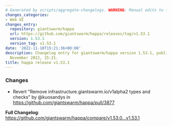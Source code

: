 ```yaml
---
# Generated by scripts/aggregate-changelogs. WARNING: Manual edits to this files will be overwritten.
changes_categories:
- Web UI
changes_entry:
  repository: giantswarm/happa
  url: https://github.com/giantswarm/happa/releases/tag/v1.53.1
  version: 1.53.1
  version_tag: v1.53.1
date: '2022-11-10T15:21:36+00:00'
description: Changelog entry for giantswarm/happa version 1.53.1, published on 10
  November 2022, 15:21.
title: happa release v1.53.1
---
```


<!-- Release notes generated using configuration in .github/release.yml at main -->

### Changes
* Revert "Remove infrastructure.giantswarm.io/v1alpha2 types and checks" by @kuosandys in https://github.com/giantswarm/happa/pull/3877

**Full Changelog**: https://github.com/giantswarm/happa/compare/v1.53.0...v1.53.1
